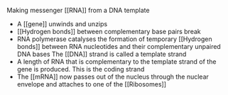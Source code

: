Making messenger [[RNA]] from a DNA template

- A [[gene]] unwinds and unzips
- [[Hydrogen bonds]] between complementary base pairs break
- RNA polymerase catalyses the formation of temporary [[Hydrogen bonds]] between RNA nucleotides and their complementary unpaired DNA bases The [[DNA]] strand is called a template strand
- A length of RNA that is complementary to the template strand of the gene is produced. This is the coding strand
- The [[mRNA]] now passes out of the nucleus through the nuclear envelope and attaches to one of the [[Ribosomes]]
